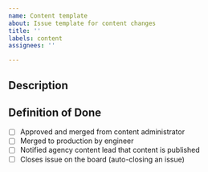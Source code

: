 ```yaml
---
name: Content template
about: Issue template for content changes
title: ''
labels: content
assignees: ''

---
```


## Description

## Definition of Done
- [ ] Approved and merged from content administrator
- [ ] Merged to production by engineer
- [ ] Notified agency content lead that content is published
- [ ] Closes issue on the board (auto-closing an issue)
